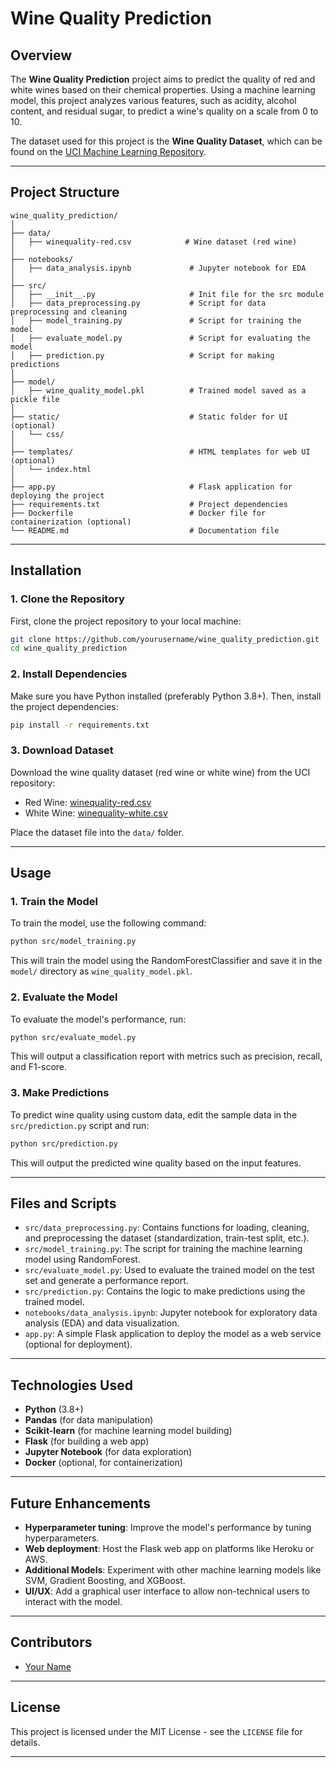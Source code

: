 # **Wine Quality Prediction**

## **Overview**
The **Wine Quality Prediction** project aims to predict the quality of red and white wines based on their chemical properties. Using a machine learning model, this project analyzes various features, such as acidity, alcohol content, and residual sugar, to predict a wine's quality on a scale from 0 to 10.

The dataset used for this project is the **Wine Quality Dataset**, which can be found on the [UCI Machine Learning Repository](https://archive.ics.uci.edu/ml/datasets/Wine+Quality).

---

## **Project Structure**
```
wine_quality_prediction/
│
├── data/
│   ├── winequality-red.csv            # Wine dataset (red wine)
│
├── notebooks/
│   ├── data_analysis.ipynb             # Jupyter notebook for EDA
│
├── src/
│   ├── __init__.py                     # Init file for the src module
│   ├── data_preprocessing.py           # Script for data preprocessing and cleaning
│   ├── model_training.py               # Script for training the model
│   ├── evaluate_model.py               # Script for evaluating the model
│   ├── prediction.py                   # Script for making predictions
│
├── model/
│   ├── wine_quality_model.pkl          # Trained model saved as a pickle file
│
├── static/                             # Static folder for UI (optional)
│   └── css/
│
├── templates/                          # HTML templates for web UI (optional)
│   └── index.html
│
├── app.py                              # Flask application for deploying the project
├── requirements.txt                    # Project dependencies
├── Dockerfile                          # Docker file for containerization (optional)
└── README.md                           # Documentation file
```

---

## **Installation**

### **1. Clone the Repository**
First, clone the project repository to your local machine:
```bash
git clone https://github.com/yourusername/wine_quality_prediction.git
cd wine_quality_prediction
```

### **2. Install Dependencies**
Make sure you have Python installed (preferably Python 3.8+). Then, install the project dependencies:
```bash
pip install -r requirements.txt
```

### **3. Download Dataset**
Download the wine quality dataset (red wine or white wine) from the UCI repository:

- Red Wine: [winequality-red.csv](https://archive.ics.uci.edu/ml/machine-learning-databases/wine-quality/winequality-red.csv)
- White Wine: [winequality-white.csv](https://archive.ics.uci.edu/ml/machine-learning-databases/wine-quality/winequality-white.csv)

Place the dataset file into the `data/` folder.

---

## **Usage**

### **1. Train the Model**
To train the model, use the following command:
```bash
python src/model_training.py
```
This will train the model using the RandomForestClassifier and save it in the `model/` directory as `wine_quality_model.pkl`.

### **2. Evaluate the Model**
To evaluate the model's performance, run:
```bash
python src/evaluate_model.py
```
This will output a classification report with metrics such as precision, recall, and F1-score.

### **3. Make Predictions**
To predict wine quality using custom data, edit the sample data in the `src/prediction.py` script and run:
```bash
python src/prediction.py
```
This will output the predicted wine quality based on the input features.

---

## **Files and Scripts**

- `src/data_preprocessing.py`: Contains functions for loading, cleaning, and preprocessing the dataset (standardization, train-test split, etc.).
- `src/model_training.py`: The script for training the machine learning model using RandomForest.
- `src/evaluate_model.py`: Used to evaluate the trained model on the test set and generate a performance report.
- `src/prediction.py`: Contains the logic to make predictions using the trained model.
- `notebooks/data_analysis.ipynb`: Jupyter notebook for exploratory data analysis (EDA) and data visualization.
- `app.py`: A simple Flask application to deploy the model as a web service (optional for deployment).

---

## **Technologies Used**

- **Python** (3.8+)
- **Pandas** (for data manipulation)
- **Scikit-learn** (for machine learning model building)
- **Flask** (for building a web app)
- **Jupyter Notebook** (for data exploration)
- **Docker** (optional, for containerization)

---

## **Future Enhancements**

- **Hyperparameter tuning**: Improve the model's performance by tuning hyperparameters.
- **Web deployment**: Host the Flask web app on platforms like Heroku or AWS.
- **Additional Models**: Experiment with other machine learning models like SVM, Gradient Boosting, and XGBoost.
- **UI/UX**: Add a graphical user interface to allow non-technical users to interact with the model.

---

## **Contributors**
- [Your Name](https://github.com/yourusername)

---

## **License**
This project is licensed under the MIT License - see the `LICENSE` file for details.

---